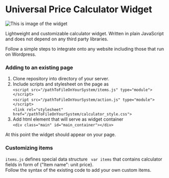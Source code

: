 # Universal Price Calculator Widget

![This is image of the widget](https://i.ibb.co/fX6bgb3/Calc-image.png)

Lightweight and customizable calculator widget. Written in plain JavaScript and does not depend on any third party libraries. 

Follow a simple steps to integrate onto any website including those that run on Wordpress.

### Adding to an existing page
1. Clone repository into directory of your server.
2. Include scripts and stylesheet on the page as <br>
`<script src="/pathToFileOnYourSystem/items.js" type="module"></script>` <br>
`<script src="/pathToFileOnYourSystem/action.js" type="module"></script>` <br>
`<link rel="stylesheet" href="/pathToFileOnYourSystem/calculator_style.css">` <br>
3. Add html element that will serve as widget container<br>
`<div class="main" id="main_container"></div>`

At this point the widget should appear on your page. 

### Customizing items 

`items.js` defines special data structure ` var items` that contains calculator fields in form of {"Item name": unit price}. <br> 
Follow the syntax of the existing code to add your own custom items. 
